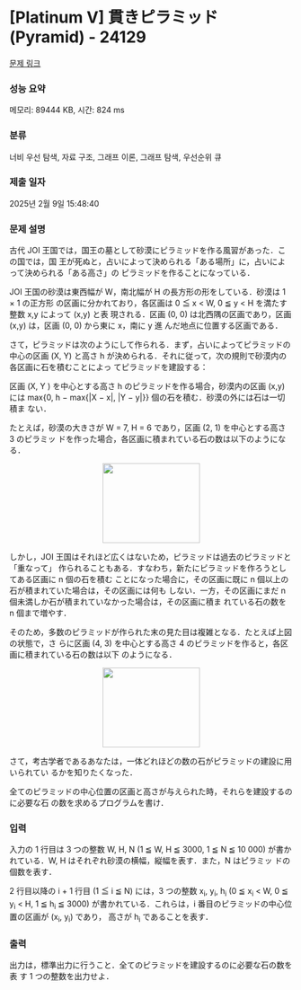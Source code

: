 # [Platinum V] 貫きピラミッド (Pyramid) - 24129 

[문제 링크](https://www.acmicpc.net/problem/24129) 

### 성능 요약

메모리: 89444 KB, 시간: 824 ms

### 분류

너비 우선 탐색, 자료 구조, 그래프 이론, 그래프 탐색, 우선순위 큐

### 제출 일자

2025년 2월 9일 15:48:40

### 문제 설명

<p>古代 JOI 王国では，国王の墓として砂漠にピラミッドを作る風習があった．この国では，国 王が死ぬと，占いによって決められる「ある場所」に，占いによって決められる「ある高さ」の ピラミッドを作ることになっている．</p>

<p>JOI 王国の砂漠は東西幅が W，南北幅が H の長方形の形をしている．砂漠は 1 × 1 の正方形 の区画に分かれており，各区画は 0 ≦ x < W, 0 ≦ y < H を満たす整数 x,y によって (x,y) と表 現される．区画 (0, 0) は北西隅の区画であり，区画 (x,y) は，区画 (0, 0) から東に x，南に y 進 んだ地点に位置する区画である．</p>

<p>さて，ピラミッドは次のようにして作られる．まず，占いによってピラミッドの中心の区画 (X, Y) と高さ h が決められる．それに従って，次の規則で砂漠内の各区画に石を積むことによっ てピラミッドを建設する：</p>

<p>区画 (X, Y ) を中心とする高さ h のピラミッドを作る場合，砂漠内の区画 (x,y) には max{0, h − max{|X − x|, |Y − y|}} 個の石を積む．砂漠の外には石は一切積ま ない．</p>

<p>たとえば，砂漠の大きさが W = 7, H = 6 であり，区画 (2, 1) を中心とする高さ 3 のピラミッ ドを作った場合，各区画に積まれている石の数は以下のようになる．</p>

<p style="text-align: center;"><img alt="" src="https://upload.acmicpc.net/2c9bb675-14d6-4f3a-90c0-c95f7a241b55/-/preview/" style="width: 173px; height: 142px;"></p>

<p>しかし，JOI 王国はそれほど広くはないため，ピラミッドは過去のピラミッドと「重なって」 作られることもある．すなわち，新たにピラミッドを作ろうとしてある区画に n 個の石を積む ことになった場合に，その区画に既に n 個以上の石が積まれていた場合は，その区画には何も しない．一方，その区画にまだ n 個未満しか石が積まれていなかった場合は，その区画に積ま れている石の数を n 個まで増やす．</p>

<p>そのため，多数のピラミッドが作られた末の見た目は複雑となる．たとえば上図の状態で，さ らに区画 (4, 3) を中心とする高さ 4 のピラミッドを作ると，各区画に積まれている石の数は以下 のようになる．</p>

<p style="text-align: center;"><img alt="" src="https://upload.acmicpc.net/6862630d-98f7-40ab-adf2-38976a7be949/-/preview/" style="width: 173px; height: 142px;"></p>

<p>さて，考古学者であるあなたは，一体どれほどの数の石がピラミッドの建設に用いられてい るかを知りたくなった．</p>

<p>全てのピラミッドの中心位置の区画と高さが与えられた時，それらを建設するのに必要な石 の数を求めるプログラムを書け．</p>

### 입력 

 <p>入力の 1 行目は 3 つの整数 W, H, N (1 ≦ W, H ≦ 3000, 1 ≦ N ≦ 10 000) が書かれている．W, H はそれぞれ砂漠の横幅，縦幅を表す．また，N はピラミッ ドの個数を表す．</p>

<p>2 行目以降の i + 1 行目 (1 ≦ i ≦ N) には，3 つの整数 x<sub>i</sub>, y<sub>i</sub>, h<sub>i</sub> (0 ≦ x<sub>i</sub> < W, 0 ≦ y<sub>i</sub> < H, 1 ≦ h<sub>i</sub> ≦ 3000) が書かれている．これらは，i 番目のピラミッドの中心位置の区画が (x<sub>i</sub>, y<sub>i</sub>) であり， 高さが h<sub>i</sub> であることを表す．</p>

### 출력 

 <p>出力は，標準出力に行うこと．全てのピラミッドを建設するのに必要な石の数を表 す 1 つの整数を出力せよ．</p>

